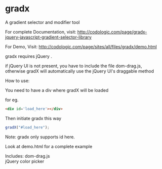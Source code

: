 gradx
=====

A gradient selector and modifier tool 

For complete Documentation, visit: http://codologic.com/page/gradx-jquery-javascript-gradient-selector-library

For Demo, Visit: http://codologic.com/page/sites/all/files/gradx/demo.html

gradx requires jQuery . 

if jQuery UI is not present, you have to include the file dom-drag.js, otherwise
gradX will automatically use the jQuery UI's draggable method

How to use:

You need to have a div where gradX will be loaded 

for eg. 

```html
<div id='load_here'></div>
```

Then initiate gradx this way

```javascript
gradX("#load_here");
```

Note: gradx only supports id here.

Look at demo.html for a complete example

Includes:
dom-drag.js  
jQuery color picker
